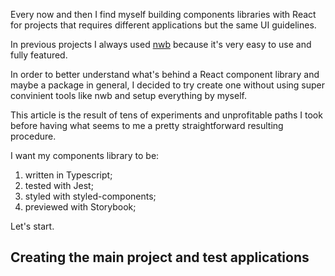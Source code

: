 Every now and then I find myself building components libraries with React for
projects that requires different applications but the same UI guidelines.

In previous projects I always used [nwb](https://github.com/insin/nwb/blob/master/docs/guides/ReactComponents.md#developing-react-components-and-libraries-with-nwb "Developing React components and libraries with nwb") because it's very easy to use and
fully featured.

In order to better understand what's behind a React component library and maybe
a package in general, I decided to try create one without using super convinient
tools like nwb and setup everything by myself.

This article is the result of tens of experiments and unprofitable paths I took
before having what seems to me a pretty straightforward resulting procedure.

I want my components library to be:

1. written in Typescript;
2. tested with Jest;
3. styled with styled-components;
4. previewed with Storybook;

Let's start.

## Creating the main project and test applications
